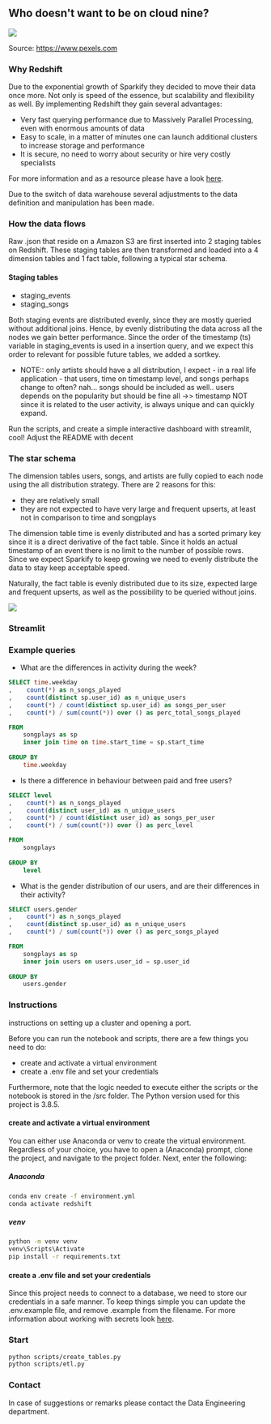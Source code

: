 ## Who doesn't want to be on cloud nine?

<img src="https://images.pexels.com/photos/2909083/pexels-photo-2909083.jpeg?auto=compress&cs=tinysrgb&dpr=2&h=650&w=350">

Source: https://www.pexels.com

### Why Redshift
Due to the exponential growth of Sparkify they decided to move their data once more. Not only is speed of the essence,
but scalability and flexibility as well. By implementing Redshift they gain several advantages:
- Very fast querying performance due to Massively Parallel Processing, even with enormous amounts of data
- Easy to scale, in a matter of minutes one can launch additional clusters to increase storage and performance
- It is secure, no need to worry about security or hire very costly specialists

For more information and as a resource please have a look [here](https://www.sisense.com/blog/5-advantages-using-redshift-data-warehouse/).

Due to the switch of data warehouse several adjustments to the data definition and manipulation has been made.

### How the data flows

Raw .json that reside on a Amazon S3 are first inserted into 2 staging tables on Redshift. These staging tables are then
transformed and loaded into a 4 dimension tables and 1 fact table, following a typical star schema.

#### Staging tables

- staging_events
- staging_songs

Both staging events are distributed evenly, since they are mostly queried without additional joins. Hence, by evenly
distributing the data across all the nodes we gain better performance. Since the order of the timestamp (ts) variable
in staging_events is used in a insertion query, and we expect this order to relevant for possible future tables, we 
added a sortkey.
 


- NOTE:: only artists should have a all distribution, I expect - in a real life application - that users, time
on timestamp level, and songs perhaps change to often? nah... songs should be included as well.. users depends
on the popularity but should be fine all ->> timestamp NOT since it is related to the user activity, is always
unique and can quickly expand.

Run the scripts,  and create a simple interactive dashboard
with streamlit, cool! Adjust the README with decent 

### The star schema

The dimension tables users, songs, and artists are fully copied to each node using the all distribution strategy.
There are 2 reasons for this:
- they are relatively small
- they are not expected to have very large and frequent upserts, at least not in comparison to time and songplays

The dimension table time is evenly distributed and has a sorted primary key since it is a direct derivative of the fact 
table. Since it holds an actual timestamp of an event there is no limit to the number of possible rows. Since we expect
Sparkify to keep growing we need to evenly distribute the data to stay keep acceptable speed.

Naturally, the fact table is evenly distributed due to its size, expected large and frequent upserts, as well as the
possibility to be queried without joins. 

<img src="https://user-images.githubusercontent.com/49920622/103062485-97e62300-45ae-11eb-908d-4f27cca6f2a6.png">

### Streamlit 

### Example queries

- What are the differences in activity during the week? 

```sql
SELECT time.weekday
,    count(*) as n_songs_played
,    count(distinct sp.user_id) as n_unique_users
,    count(*) / count(distinct sp.user_id) as songs_per_user
,    count(*) / sum(count(*)) over () as perc_total_songs_played

FROM
    songplays as sp
    inner join time on time.start_time = sp.start_time
    
GROUP BY
    time.weekday
```

- Is there a difference in behaviour between paid and free users?

```sql
SELECT level
,    count(*) as n_songs_played
,    count(distinct user_id) as n_unique_users
,    count(*) / count(distinct user_id) as songs_per_user
,    count(*) / sum(count(*)) over () as perc_level

FROM
    songplays
    
GROUP BY
    level
```

- What is the gender distribution of our users, and are their differences in their activity?

```sql
SELECT users.gender
,    count(*) as n_songs_played
,    count(distinct sp.user_id) as n_unique_users
,    count(*) / sum(count(*)) over () as perc_songs_played

FROM
    songplays as sp
    inner join users on users.user_id = sp.user_id
    
GROUP BY
    users.gender
```

### Instructions

instructions on setting up a cluster and opening a port.

Before you can run the notebook and scripts, there are a few things you need to do:
- create and activate a virtual environment
- create a .env file and set your credentials

Furthermore, note that the logic needed to execute either the scripts or the notebook is stored in the /src folder.
The Python version used for this project is 3.8.5. 

#### create and activate a virtual environment 

You can either use Anaconda or venv to create the virtual environment. Regardless of your choice, you have to open
a (Anaconda) prompt, clone the project, and navigate to the project folder. Next, enter the following:

##### Anaconda
```bash
conda env create -f environment.yml
conda activate redshift
```

##### venv
```bash
python -m venv venv
venv\Scripts\Activate
pip install -r requirements.txt 
```

#### create a .env file and set your credentials

Since this project needs to connect to a database, we need to store our credentials in a safe manner. To keep things
simple you can update the .env.example file, and remove .example from the filename. For more information about working
with secrets look [here](https://pybit.es/persistent-environment-variables.html).

### Start

```bash
python scripts/create_tables.py
python scripts/etl.py
```

### Contact

In case of suggestions or remarks please contact the Data Engineering department.
